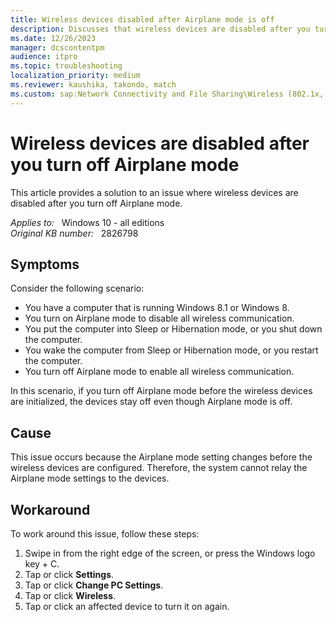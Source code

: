 ```yaml
---
title: Wireless devices disabled after Airplane mode is off
description: Discusses that wireless devices are disabled after you turn off Airplane Mode in Windows 8.1 or Windows 8. Provides a workaround.
ms.date: 12/26/2023
manager: dcscontentpm
audience: itpro
ms.topic: troubleshooting
localization_priority: medium
ms.reviewer: kaushika, takondo, match
ms.custom: sap:Network Connectivity and File Sharing\Wireless (802.1x, Bluetooth, Miracast, Mobile Broadband), csstroubleshoot
---
```

# Wireless devices are disabled after you turn off Airplane mode

This article provides a solution to an issue where wireless devices are disabled after you turn off Airplane mode.

_Applies to:_ &nbsp; Windows 10 - all editions  
_Original KB number:_ &nbsp; 2826798

## Symptoms

Consider the following scenario:

- You have a computer that is running Windows 8.1 or Windows 8.
- You turn on Airplane mode to disable all wireless communication.
- You put the computer into Sleep or Hibernation mode, or you shut down the computer.
- You wake the computer from Sleep or Hibernation mode, or you restart the computer.
- You turn off Airplane mode to enable all wireless communication.

In this scenario, if you turn off Airplane mode before the wireless devices are initialized, the devices stay off even though Airplane mode is off.

## Cause

This issue occurs because the Airplane mode setting changes before the wireless devices are configured. Therefore, the system cannot relay the Airplane mode settings to the devices.

## Workaround

To work around this issue, follow these steps:

1. Swipe in from the right edge of the screen, or press the Windows logo key + C.
2. Tap or click **Settings**.
3. Tap or click **Change PC Settings**.
4. Tap or click **Wireless**.
5. Tap or click an affected device to turn it on again.
